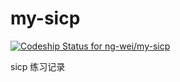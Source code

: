 my-sicp
=======

[ ![Codeship Status for ng-wei/my-sicp](https://www.codeship.io/projects/db9aee90-47bd-0132-beb3-4adcde5a863d/status)](https://www.codeship.io/projects/45675)

sicp 练习记录
